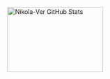 <img alt="Nikola-Ver GitHub Stats"  src="https://unjse.github.io/da/index.xml" width="220px" height="150px"/>
